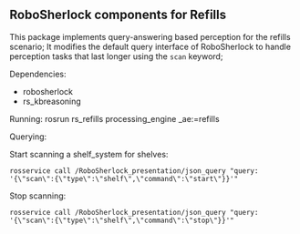 RoboSherlock components for Refills
------------------------------------

This package implements query-answering based perception for the refills scenario; It modifies the default query interface of RoboSherlock to handle perception tasks that last longer using the ``scan`` keyword;

Dependencies: 
 * robosherlock
 * rs_kbreasoning

Running:
 rosrun rs_refills processing_engine _ae:=refills

Querying:
 
 Start scanning a shelf_system for shelves:

``rosservice call /RoboSherlock_presentation/json_query "query: '{\"scan\":{\"type\":\"shelf\",\"command\":\"start\"}}'"``

 Stop scanning: 

``rosservice call /RoboSherlock_presentation/json_query "query: '{\"scan\":{\"type\":\"shelf\",\"command\":\"stop\"}}'"``
